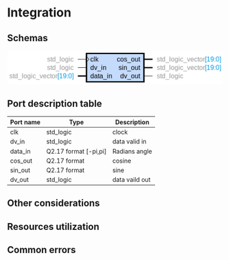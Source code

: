 
# Integration

## Schemas

![Module ports](./images/cordic_sincos_engine.png)

## Port description table

| Port name | Type                  | Description    |
| --------- | ----------------------| -------------- |
| clk       | std_logic             | clock          |
| dv_in     | std_logic             | data valid in  |
| data_in   | Q2.17 format [-pi,pi] | Radians angle  |
| cos_out   | Q2.17 format          | cosine         |
| sin_out   | Q2.17 format          | sine           |
| dv_out    | std_logic             | data vaild out |

## Other considerations


## Resources utilization

## Common errors
